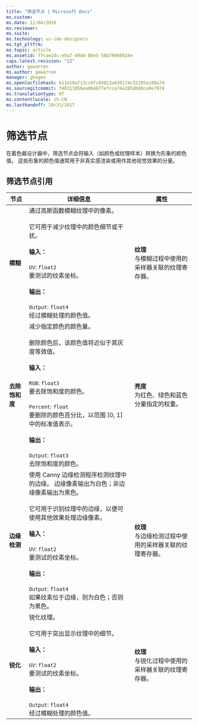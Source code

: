 ```yaml
---
title: "筛选节点 | Microsoft Docs"
ms.custom: 
ms.date: 11/04/2016
ms.reviewer: 
ms.suite: 
ms.technology: vs-ide-designers
ms.tgt_pltfrm: 
ms.topic: article
ms.assetid: f7cae2dc-e9a7-49d4-8be5-58b79868624e
caps.latest.revision: "12"
author: gewarren
ms.author: gewarren
manager: ghogen
ms.openlocfilehash: b11e18af13cc0fc60812a036174c52105ac08a7d
ms.sourcegitcommit: f40311056ea0b4677efcca74a285dbb0ce0e7974
ms.translationtype: HT
ms.contentlocale: zh-CN
ms.lasthandoff: 10/31/2017
---
```

# <a name="filter-nodes"></a>筛选节点
在着色器设计器中，筛选节点会将输入（如颜色或纹理样本）转换为形象的颜色值。 这些形象的颜色值通常用于非真实感渲染或用作其他视觉效果的分量。  
  
## <a name="filter-node-reference"></a>筛选节点引用  
  
|节点|详细信息|属性|  
|----------|-------------|----------------|  
|**模糊**|通过高斯函数模糊纹理中的像素。<br /><br /> 它可用于减少纹理中的颜色细节或干扰。<br /><br /> **输入：**<br /><br /> `UV`: `float2`<br /> 要测试的纹素坐标。<br /><br /> **输出：**<br /><br /> `Output`: `float4`<br /> 经过模糊处理的颜色值。|**纹理**<br /> 与模糊过程中使用的采样器关联的纹理寄存器。|  
|**去除饱和度**|减少指定颜色的颜色量。<br /><br /> 删除颜色后，该颜色值将近似于其灰度等效值。<br /><br /> **输入：**<br /><br /> `RGB`: `float3`<br /> 要去除饱和度的颜色。<br /><br /> `Percent`: `float`<br /> 要删除的颜色百分比，以范围 [0, 1] 中的标准值表示。<br /><br /> **输出：**<br /><br /> `Output`: `float3`<br /> 去除饱和度的颜色。|**亮度**<br /> 为红色、绿色和蓝色分量指定的权重。|  
|**边缘检测**|使用 Canny 边缘检测程序检测纹理中的边缘。 边缘像素输出为白色；非边缘像素输出为黑色。<br /><br /> 它可用于识别纹理中的边缘，以便可使用其他效果处理边缘像素。<br /><br /> **输入：**<br /><br /> `UV`: `float2`<br /> 要测试的纹素坐标。<br /><br /> **输出：**<br /><br /> `Output`: `float4`<br /> 如果纹素位于边缘，则为白色；否则为黑色。|**纹理**<br /> 与边缘检测过程中使用的采样器关联的纹理寄存器。|  
|**锐化**|锐化纹理。<br /><br /> 它可用于突出显示纹理中的细节。<br /><br /> **输入：**<br /><br /> `UV`: `float2`<br /> 要测试的纹素坐标。<br /><br /> **输出：**<br /><br /> `Output`: `float4`<br /> 经过模糊处理的颜色值。|**纹理**<br /> 与锐化过程中使用的采样器关联的纹理寄存器。|